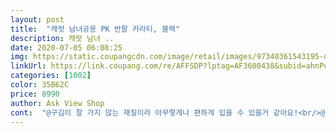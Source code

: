 ```yaml
---
layout: post 
title:  "캐럿 남녀공용 PK 반팔 카라티, 블랙" 
description: 캐럿 남녀 ..
date: 2020-07-05 06:08:25 
img: https://static.coupangcdn.com/image/retail/images/97340361543195-d94668d1-ff5e-4528-88e8-8ec0942b7fc4.jpg 
linkUrl: https://link.coupang.com/re/AFFSDP?lptag=AF3600438&subid=ahnPublicAsk&pageKey=1579075025&itemId=2699878331&vendorItemId=70690243430&traceid=V0-113-2f5925fdd59e41b9 
categories: [1002] 
color: 35B62C 
price: 8990 
author: Ask View Shop 
cont:  "@구김이 잘 가지 않는 재질이라 아무렇게나 편하게 입을 수 있을거 같아요!<br/>@군더더기 없이 깔끔한 디자인이라 청바지나 아무바지에 입어도 잘어울려요!<br/>@제가 입을게 아니고 아버지 드릴 옷이여서 라지사이즈 선택했어요! 평소에 라지사이즈 입으시는데 살짝 큰 감이 있어요<br/>@통풍이 잘되는 재질로 적당히 얇아서 여름에 입기에 딱좋아요!<br/>@화이트 색상이라 조금 비치는감이 있지만 속런닝을 잘 받쳐입으면 깔끔한 이미지로 만들어줘요!<br/>pk 원단은 세탁할떄 생길 수 있는<br/>관리하기도 편하겠어요^^<br/>깔끔해 보이고 좋네요<br/>반팔티 정말 필수에요.<br/><br/>베이직한 흰색 카라티 깔끔하고 예뻐요!!!!!!<br/>변형이나 구김을 적게 해준다고 하네요!<br/>상품체이지에 나온 정도의 핏을 원하신다면 m정도를 입으시면 될것같아요!<br/>색상은 흰색,검정색,남색, 다양하게 있어서<br/>여유롭게 L을 착용했습니다.<br/><br/>옷 원단은 pk원단을 사용했다고 하는데,<br/>옷이 군더더기 없이 아주 깔끔하게 잘 나왔습니다.<br/><br/>원하는 색상으로 선택하시면 좋을것 같아요!<br/>이건 남녀공용이라 허리라인이 안잡혀있어서 보이쉬한 옷을 좋아하는 여자분들에게 좋을 것같아요!<br/>이번 여름은 벌써 너무 덥네요.<br/><br/>저는 170정도 되는데<br/>지금같은 여름에 입기 정말 좋을것 같아요.<br/><br/>청바지에 흰색셔츠티 하나 입어도 코디 끝!<br/>통기성도 좋고 원단이 가벼운느낌이라 시원하고 좋습니다.<br/>!!<br/>통풍이 정말 잘되는 소재입니다.<br/><br/>" 
---
```


